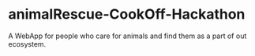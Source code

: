 # animalRescue-CookOff-Hackathon
A WebApp for people who care for animals and find them as a part of out ecosystem.

